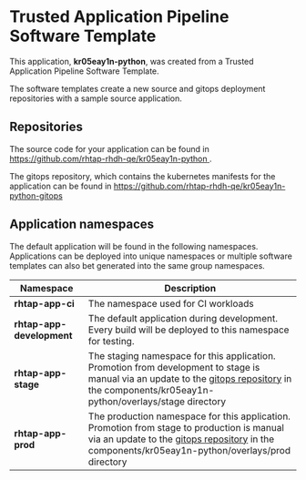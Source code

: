 # Trusted Application Pipeline Software Template

This application, **kr05eay1n-python**, was created from a Trusted Application Pipeline Software Template.

The software templates create a new source and gitops deployment repositories with a sample source application. 

## Repositories

The source code for your application can be found in [https://github.com/rhtap-rhdh-qe/kr05eay1n-python ](https://github.com/rhtap-rhdh-qe/kr05eay1n-python ).
 
The gitops repository, which contains the kubernetes manifests for the application can be found in 
[https://github.com/rhtap-rhdh-qe/kr05eay1n-python-gitops ](https://github.com/rhtap-rhdh-qe/kr05eay1n-python-gitops ) 

## Application namespaces 

The default application will be found in the following namespaces. Applications can be deployed into unique namespaces or multiple software templates can also bet generated into the same group namespaces.  

|  Namespace   |  Description   |  
| -------- | -------- |
| **rhtap-app-ci** | The namespace used for CI workloads |
| **rhtap-app-development** | The default application during development. Every build will be deployed to this namespace for testing. |
| **rhtap-app-stage** | The staging namespace for this application. Promotion from development to stage is manual via an update to the [gitops repository](https://github.com/rhtap-rhdh-qe/kr05eay1n-python-gitops ) in the components/kr05eay1n-python/overlays/stage directory |
| **rhtap-app-prod** | The production namespace for this application. Promotion from stage to production is manual via an update to the [gitops repository](https://github.com/rhtap-rhdh-qe/kr05eay1n-python-gitops ) in the components/kr05eay1n-python/overlays/prod directory |